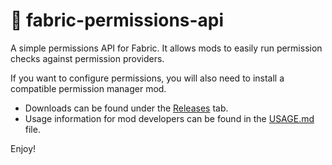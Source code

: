 # :key: fabric-permissions-api

A simple permissions API for Fabric. It allows mods to easily run permission checks against permission providers.

If you want to configure permissions, you will also need to install a compatible permission manager mod.

* Downloads can be found under the [Releases](https://github.com/lucko/fabric-permissions-api/releases) tab.
* Usage information for mod developers can be found in the [USAGE.md](USAGE.md) file.

Enjoy!
